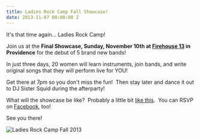 ```yaml
---
title: Ladies Rock Camp Fall Showcase!
date: 2013-11-07 00:00:00 Z
---
```


It's that time again... Ladies Rock Camp!

Join us at the **Final Showcase, Sunday, November 10th at [Firehouse 13](http://www.fh13.com/venue/) in Providence** for the debut of 5 brand new bands!

In just three days, 20 women will learn instruments, join bands, and write original songs that they will perform live for YOU!

Get there at 7pm so you don't miss the fun!  Then stay later and dance it out to DJ Sister Squid during the afterparty!

What will the showcase be like?  Probably a little bit [like this](http://vimeo.com/21376920).  You can RSVP on [Facebook](https://www.facebook.com/events/254793048004007/), too!

See you there!

![](/uploads/blogpost/1239030_10151911257251079_512951327_n.jpg "Ladies Rock Camp Fall 2013")

